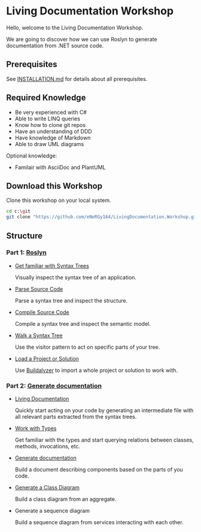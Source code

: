 # Living Documentation Workshop

Hello, welcome to the Living Documentation Workshop.

We are going to discover how we can use Roslyn to generate documentation from .NET source code.

## Prerequisites

See [INSTALLATION.md](INSTALLATION.md) for details about all prerequisites.

## Required Knowledge

* Be very experienced with C#
* Able to write LINQ queries
* Know how to clone git repos
* Have an understanding of DDD
* Have knowledge of Markdown
* Able to draw UML diagrams

Optional knowledge:

* Familair with AsciiDoc and PlantUML

## Download this Workshop

Clone this workshop on your local system.

```sh
cd c:\git
git clone "https://github.com/eNeRGy164/LivingDocumentation.Workshop.git"
```

## Structure

### Part 1: [Roslyn](1.roslyn/README.md)

* [Get familiar with Syntax Trees](1.roslyn/11.visual-trees.md)

  Visually inspect the syntax tree of an application.

* [Parse Source Code](1.roslyn/12.parse-trees.md)

  Parse a syntax tree and inspect the structure.

* [Compile Source Code](1.roslyn/13.compile-code.md)

  Compile a syntax tree and inspect the semantic model.

* [Walk a Syntax Tree](1.roslyn/14.walk-trees.md)

  Use the visitor pattern to act on specific parts of your tree.

* [Load a Project or Solution](1.roslyn/15.load-a-project.md)

  Use [Buildalyzer](https://github.com/daveaglick/Buildalyzer) to import a whole project or solution to work with.

### Part 2: [Generate documentation](2.living-documentation/README.md)

* [Living Documentation](2.living-documentation/21.living-documentation.md)

  Quickly start acting on your code by generating an intermediate file with all relevant parts extracted from the syntax trees.

* [Work with Types](2.living-documentation/22.work-with-types.md)

  Get familiar with the types and start querying relations between classes, methods, invocations, etc.

* [Generate documentation](2.living-documentation/23.generate-documentation.md)

  Build a document describing components based on the parts of you code.

* [Generate a Class Diagram](2.living-documentation/24.generate-class-diagram.md)

  Build a class diagram from an aggregate.

* Generate a sequence diagram

  Build a sequence diagram from services interacting with each other.
